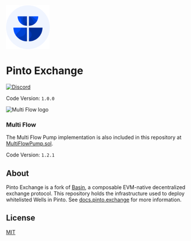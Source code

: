 [discord-badge]: https://img.shields.io/discord/1308123512216748105?label=Pinto%20Discord
[discord-url]: https://pinto.money/discord

<img src="./assets/base_logo.svg" alt="pinto exchange logo" width="120" />

# Pinto Exchange

[![Discord][discord-badge]][discord-url]

Code Version: `1.0.0`

<img src="https://github.com/user-attachments/assets/6d57dbac-7289-483d-9b0d-e2a316ca69cd" alt="Multi Flow logo" width="60" />

### Multi Flow

The Multi Flow Pump implementation is also included in this repository at [MultiFlowPump.sol](/src/pumps/MultiFlowPump.sol).

Code Version: `1.2.1` <br>

## About

Pinto Exchange is a fork of [Basin](https://github.com/BeanstalkFarms/Basin), a composable EVM-native decentralized exchange protocol. This repository holds the infrastructure used to deploy whitelisted Wells in Pinto. See [docs.pinto.exchange](https://docs.pinto.exchange/) for more information.

## License

[MIT](https://github.com/pinto-org/exchange/blob/master/LICENSE.txt)
